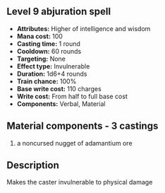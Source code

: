 ## Level 9 abjuration spell
- **Attributes:** Higher of intelligence and wisdom
- **Mana cost:** 100
- **Casting time:** 1 round
- **Cooldown:** 60 rounds
- **Targeting:** None
- **Effect type:** Invulnerable
- **Duration:** 1d6+4 rounds
- **Train chance:** 100%
- **Base write cost:** 110 charges
- **Write cost:** From half to full base cost
- **Components:** Verbal, Material
## Material components - 3 castings
1. a noncursed nugget of adamantium ore
## Description
Makes the caster invulnerable to physical damage
